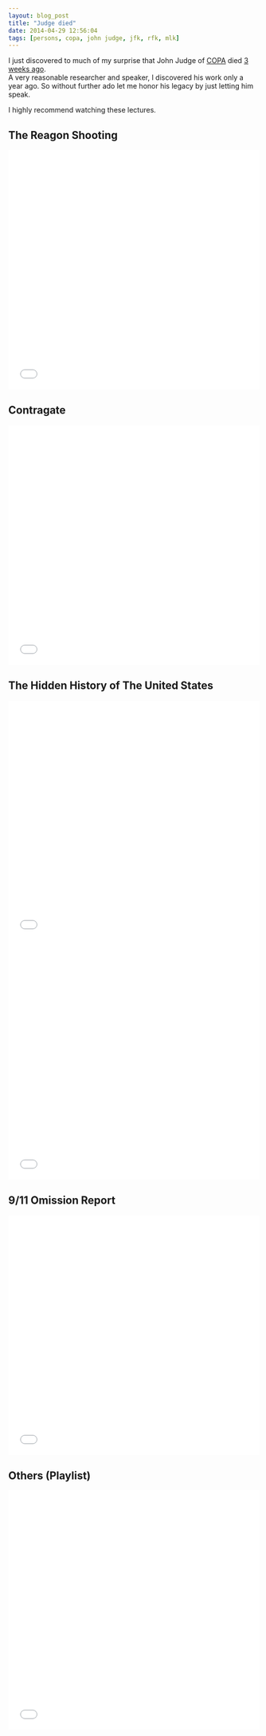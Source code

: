 ```yaml
---
layout: blog_post
title: "Judge died"
date: 2014-04-29 12:56:04
tags: [persons, copa, john judge, jfk, rfk, mlk]
---
```


I just discovered to much of my surprise that John Judge of [COPA](http://politicalassassinations.com/) died [3 weeks ago](http://politicalassassinations.com/2014/04/john-judge-has-passed-away/).  
A very reasonable researcher and speaker, I discovered his work only a year ago. So without further ado let me honor his legacy by just letting him speak.

<span class="text-muted">I highly recommend watching these lectures.</span>

## The Reagon Shooting

<div class="embed embed-video">
<iframe width="100%" height="480" src="//www.youtube.com/embed/kZZnuJ_8Xs8" frameborder="0" allowfullscreen></iframe>
</div>

## Contragate

<div class="embed embed-video">
<iframe width="100%" height="480" src="//www.youtube.com/embed/BQBg_J_H4WY" frameborder="0" allowfullscreen></iframe>
</div>

## The Hidden History of The United States

<div class="embed embed-video">
<iframe width="100%" height="480" src="//www.youtube.com/embed/Z0Z7Gi3nhVM" frameborder="0" allowfullscreen></iframe>
</div>

<div class="embed embed-video">
<iframe width="100%" height="480" src="//www.youtube.com/embed/11T6jjPKGqg" frameborder="0" allowfullscreen></iframe>
</div>

## 9/11 Omission Report

<div class="embed embed-video">
<iframe width="100%" height="480" src="//www.youtube.com/embed/bvGFOx5lcJM" frameborder="0" allowfullscreen></iframe>
</div>

## Others (Playlist)

<div class="embed embed-video">
<iframe width="100%" height="480" src="//www.youtube.com/embed/videoseries?list=PL731300DF0D8F1D50" frameborder="0" allowfullscreen></iframe>
</div>
